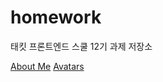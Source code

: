 # homework

태킷 프론트엔드 스쿨 12기 과제 저장소

[About Me](https://github.com/dlgudwn94/homework/blob/main/md/about-me.md)
[Avatars](https://github.com/dlgudwn94/homework/blob/main/md/avatars.md)
